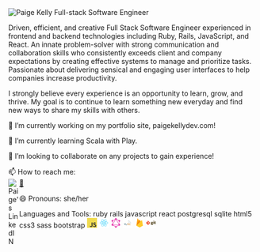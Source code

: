 <img alt="Paige Kelly Full-stack Software Engineer" src="https://i.imgur.com/smShSIG.png"/>

Driven, efficient, and creative Full Stack Software Engineer experienced in frontend and backend technologies including Ruby, Rails, JavaScript, and React. An innate problem-solver with strong communication and collaboration skills who consistently exceeds client and company expectations by creating effective systems to manage and prioritize tasks. Passionate about delivering sensical and engaging user interfaces to help companies increase productivity.

I strongly believe every experience is an opportunity to learn, grow, and thrive. My goal is to continue to learn something new everyday and find new ways to share my skills with others.

🔭 I’m currently working on my portfolio site, paigekellydev.com!

🌱 I’m currently learning Scala with Play.

👯 I’m looking to collaborate on any projects to gain experience!

📫 How to reach me:<br/>
<a href="mailto:paigekellydev@gmail.com">
   :e-mail:
</a>
<a href="https://www.linkedin.com/in/paigekellydev/">
  <img align="left" alt="Paige's LinkedIN" width="22px" src="https://raw.githubusercontent.com/peterthehan/peterthehan/master/assets/linkedin.svg" />
</a>


😄 Pronouns: she/her

Languages and Tools:
ruby rails javascript react postgresql sqlite html5 css3 sass bootstrap
<code><img height="20" src="https://raw.githubusercontent.com/github/explore/80688e429a7d4ef2fca1e82350fe8e3517d3494d/topics/javascript/javascript.png"></code>
<code><img height="20" src="https://raw.githubusercontent.com/github/explore/80688e429a7d4ef2fca1e82350fe8e3517d3494d/topics/react/react.png"></code>
<code><img height="20" src="https://raw.githubusercontent.com/github/explore/5c058a388828bb5fde0bcafd4bc867b5bb3f26f3/topics/graphql/graphql.png"></code>
<code><img height="20" src="https://raw.githubusercontent.com/github/explore/80688e429a7d4ef2fca1e82350fe8e3517d3494d/topics/mysql/mysql.png"></code>
<code><img height="20" src="https://raw.githubusercontent.com/github/explore/80688e429a7d4ef2fca1e82350fe8e3517d3494d/topics/firebase/firebase.png"></code>
<code><img height="20" src="https://raw.githubusercontent.com/github/explore/80688e429a7d4ef2fca1e82350fe8e3517d3494d/topics/git/git.png"></code>
